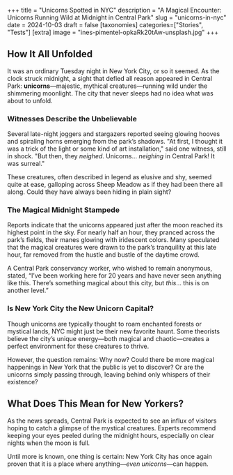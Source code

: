 +++
title = "Unicorns Spotted in NYC"
description = "A Magical Encounter: Unicorns Running Wild at Midnight in Central Park"
slug = "unicorns-in-nyc"
date = 2024-10-03
draft = false
[taxonomies]
categories=["Stories", "Tests"]
[extra]
image = "ines-pimentel-opkaRk20tAw-unsplash.jpg"
+++

## How It All Unfolded

It was an ordinary Tuesday night in New York City, or so it seemed. As the clock struck midnight, a sight that defied all reason appeared in Central Park: **unicorns**—majestic, mythical creatures—running wild under the shimmering moonlight. The city that never sleeps had no idea what was about to unfold.

### Witnesses Describe the Unbelievable

Several late-night joggers and stargazers reported seeing glowing hooves and spiraling horns emerging from the park’s shadows. "At first, I thought it was a trick of the light or some kind of art installation," said one witness, still in shock. "But then, they *neighed*. Unicorns... *neighing* in Central Park! It was surreal."

These creatures, often described in legend as elusive and shy, seemed quite at ease, galloping across Sheep Meadow as if they had been there all along. Could they have always been hiding in plain sight?

### The Magical Midnight Stampede

Reports indicate that the unicorns appeared just after the moon reached its highest point in the sky. For nearly half an hour, they pranced across the park’s fields, their manes glowing with iridescent colors. Many speculated that the magical creatures were drawn to the park’s tranquility at this late hour, far removed from the hustle and bustle of the daytime crowd.

A Central Park conservancy worker, who wished to remain anonymous, stated, “I’ve been working here for 20 years and have never seen anything like this. There’s something magical about this city, but *this*... this is on another level.”

### Is New York City the New Unicorn Capital?

Though unicorns are typically thought to roam enchanted forests or mystical lands, NYC might just be their new favorite haunt. Some theorists believe the city’s unique energy—both magical and chaotic—creates a perfect environment for these creatures to thrive.

However, the question remains: Why now? Could there be more magical happenings in New York that the public is yet to discover? Or are the unicorns simply passing through, leaving behind only whispers of their existence?

## What Does This Mean for New Yorkers?

As the news spreads, Central Park is expected to see an influx of visitors hoping to catch a glimpse of the mystical creatures. Experts recommend keeping your eyes peeled during the midnight hours, especially on clear nights when the moon is full.

Until more is known, one thing is certain: New York City has once again proven that it is a place where anything—*even unicorns*—can happen.

